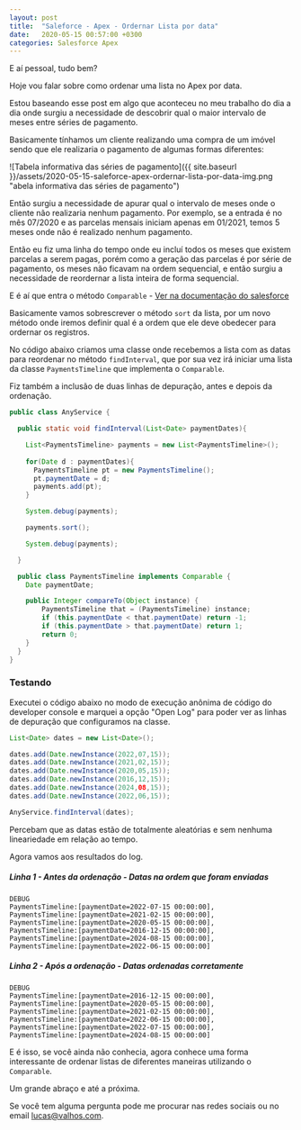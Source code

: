 ```yaml
---
layout: post
title:  "Saleforce - Apex - Ordernar Lista por data"
date:   2020-05-15 00:57:00 +0300
categories: Salesforce Apex
---
```


E aí pessoal, tudo bem?

Hoje vou falar sobre como ordenar uma lista no Apex por data.

Estou baseando esse post em algo que aconteceu no meu trabalho do dia a dia onde surgiu a necessidade de descobrir qual o maior intervalo de meses entre séries de pagamento.

Basicamente tínhamos um cliente realizando uma compra de um imóvel sendo que ele realizaria o pagamento de algumas formas diferentes:

![Tabela informativa das séries de pagamento]({{ site.baseurl }}/assets/2020-05-15-saleforce-apex-ordernar-lista-por-data-img.png "abela informativa das séries de pagamento")

Então surgiu a necessidade de apurar qual o intervalo de meses onde o cliente não realizaria nenhum pagamento. Por exemplo, se a entrada é no mês 07/2020 e as parcelas mensais iniciam apenas em 01/2021, temos 5 meses onde não é realizado nenhum pagamento.

Então eu fiz uma linha do tempo onde eu incluí todos os meses que existem parcelas a serem pagas, porém como a geração das parcelas é por série de pagamento, os meses não ficavam na ordem sequencial, e então surgiu a necessidade de reordernar a lista inteira de forma sequencial.

E é aí que entra o método ```Comparable``` - [Ver na documentação do salesforce][Comparable]

Basicamente vamos sobrescrever o método ```sort``` da lista, por um novo método onde iremos definir qual é a ordem que ele deve obedecer para ordernar os registros.

No código abaixo criamos uma classe onde recebemos a lista com as datas para reordenar no método ```findInterval```, que por sua vez irá iniciar uma lista da classe ```PaymentsTimeline``` que implementa o ```Comparable```.

Fiz também a inclusão de duas linhas de depuração, antes e depois da ordenação.

```java
public class AnyService {

  public static void findInterval(List<Date> paymentDates){

    List<PaymentsTimeline> payments = new List<PaymentsTimeline>();
    
    for(Date d : paymentDates){
      PaymentsTimeline pt = new PaymentsTimeline();
      pt.paymentDate = d;
      payments.add(pt);
    }

    System.debug(payments);

    payments.sort();

    System.debug(payments);

  }

  public class PaymentsTimeline implements Comparable {
    Date paymentDate;

    public Integer compareTo(Object instance) {
        PaymentsTimeline that = (PaymentsTimeline) instance;
        if (this.paymentDate < that.paymentDate) return -1;
        if (this.paymentDate > that.paymentDate) return 1;
        return 0; 
    }
  }
}
```

### Testando

Executei o código abaixo no modo de execução anônima de código do developer console e marquei a opção "Open Log" para poder ver as linhas de depuração que configuramos na classe.

```java
List<Date> dates = new List<Date>();

dates.add(Date.newInstance(2022,07,15));
dates.add(Date.newInstance(2021,02,15));
dates.add(Date.newInstance(2020,05,15));
dates.add(Date.newInstance(2016,12,15));
dates.add(Date.newInstance(2024,08,15));
dates.add(Date.newInstance(2022,06,15));

AnyService.findInterval(dates);
```

Percebam que as datas estão de totalmente aleatórias e sem nenhuma lineariedade em relação ao tempo.

Agora vamos aos resultados do log.

##### Linha 1 - Antes da ordenação - Datas na ordem que foram enviadas
```
DEBUG
PaymentsTimeline:[paymentDate=2022-07-15 00:00:00],
PaymentsTimeline:[paymentDate=2021-02-15 00:00:00],
PaymentsTimeline:[paymentDate=2020-05-15 00:00:00],
PaymentsTimeline:[paymentDate=2016-12-15 00:00:00],
PaymentsTimeline:[paymentDate=2024-08-15 00:00:00],
PaymentsTimeline:[paymentDate=2022-06-15 00:00:00]
```

##### Linha 2 - Após a ordenação - Datas ordenadas corretamente
```
DEBUG
PaymentsTimeline:[paymentDate=2016-12-15 00:00:00],
PaymentsTimeline:[paymentDate=2020-05-15 00:00:00],
PaymentsTimeline:[paymentDate=2021-02-15 00:00:00],
PaymentsTimeline:[paymentDate=2022-06-15 00:00:00],
PaymentsTimeline:[paymentDate=2022-07-15 00:00:00],
PaymentsTimeline:[paymentDate=2024-08-15 00:00:00]
```

E é isso, se você ainda não conhecia, agora conhece uma forma interessante de ordenar listas de diferentes maneiras utilizando o ```Comparable```.

Um grande abraço e até a próxima.

Se você tem alguma pergunta pode me procurar nas redes sociais ou no email lucas@valhos.com.

[Comparable]: https://developer.salesforce.com/docs/atlas.en-us.apexcode.meta/apexcode/apex_comparable.htm

